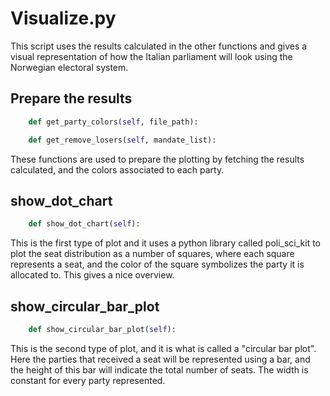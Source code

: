 # Visualize.py

This script uses the results calculated in the other functions and gives a visual representation of how the Italian parliament will look using the Norwegian electoral system.

## Prepare the results

```python
    def get_party_colors(self, file_path):

    def get_remove_losers(self, mandate_list):

```

These functions are used to prepare the plotting by fetching the results calculated, and the colors associated to each party.

## show_dot_chart

```python
    def show_dot_chart(self):
```

This is the first type of plot and it uses a python library called poli_sci_kit to plot the seat distribution as a number of squares, where each square represents a seat, and the color of the square symbolizes the party it is allocated to. This gives a nice overview.

## show_circular_bar_plot

```python
    def show_circular_bar_plot(self):
```

This is the second type of plot, and it is what is called a "circular bar plot". Here the parties that received a seat will be represented using a bar, and the height of this bar will indicate the total number of seats. The width is constant for every party represented.
